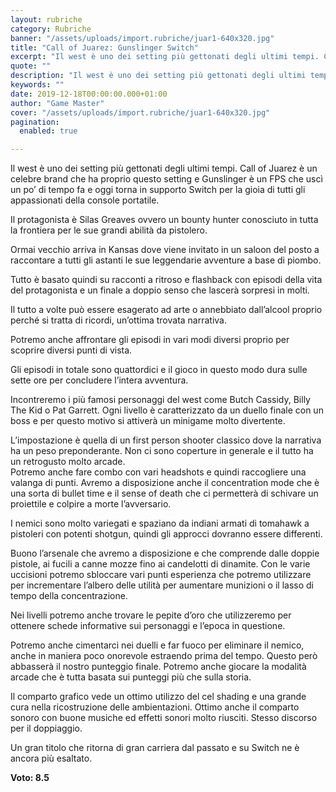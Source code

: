 ```yaml
---
layout: rubriche
category: Rubriche
banner: "/assets/uploads/import.rubriche/juar1-640x320.jpg"
title: "Call of Juarez: Gunslinger Switch"
excerpt: "Il west è uno dei setting più gettonati degli ultimi tempi. Call of Juarez è un celebre brand che ha proprio questo setting e Gunslinger è un FPS che uscì un po’ di tempo fa e oggi torna in supporto Switch per la gioia di tutti gli appassionati della console portatile. Il protagonista è Silas [&hellip"
quote: ""
description: "Il west è uno dei setting più gettonati degli ultimi tempi. Call of Juarez è un celebre brand che ha proprio questo setting e Gunslinger è un FPS che uscì un po’ di tempo fa e oggi torna in supporto Switch per la gioia di tutti gli appassionati della console portatile. Il protagonista è Silas [&hellip"
keywords: ""
date: 2019-12-18T00:00:00.000+01:00
author: "Game Master"
cover: "/assets/uploads/import.rubriche/juar1-640x320.jpg"
pagination:
  enabled: true

---
```


  
Il west è uno dei setting più gettonati degli ultimi tempi. Call of Juarez è un celebre brand che ha proprio questo setting e Gunslinger è un FPS che uscì un po’ di tempo fa e oggi torna in supporto Switch per la gioia di tutti gli appassionati della console portatile.

Il protagonista è Silas Greaves ovvero un bounty hunter conosciuto in tutta la frontiera per le sue grandi abilità da pistolero.

Ormai vecchio arriva in Kansas dove viene invitato in un saloon del posto a raccontare a tutti gli astanti le sue leggendarie avventure a base di piombo.

Tutto è basato quindi su racconti a ritroso e flashback con episodi della vita del protagonista e un finale a doppio senso che lascerà sorpresi in molti.

Il tutto a volte può essere esagerato ad arte o annebbiato dall’alcool proprio perché si tratta di ricordi, un’ottima trovata narrativa.

Potremo anche affrontare gli episodi in vari modi diversi proprio per scoprire diversi punti di vista.

Gli episodi in totale sono quattordici e il gioco in questo modo dura sulle sette ore per concludere l’intera avventura.

Incontreremo i più famosi personaggi del west come Butch Cassidy, Billy The Kid o Pat Garrett. Ogni livello è caratterizzato da un duello finale con un boss e per questo motivo si attiverà un minigame molto divertente.

L’impostazione è quella di un first person shooter classico dove la narrativa ha un peso preponderante. Non ci sono coperture in generale e il tutto ha un retrogusto molto arcade.  
Potremo anche fare combo con vari headshots e quindi raccogliere una valanga di punti. Avremo a disposizione anche il concentration mode che è una sorta di bullet time e il sense of death che ci permetterà di schivare un proiettile e colpire a morte l’avversario.

I nemici sono molto variegati e spaziano da indiani armati di tomahawk a pistoleri con potenti shotgun, quindi gli approcci dovranno essere differenti.

Buono l’arsenale che avremo a disposizione e che comprende dalle doppie pistole, ai fucili a canne mozze fino ai candelotti di dinamite. Con le varie uccisioni potremo sbloccare vari punti esperienza che potremo utilizzare per incrementare l’albero delle utilità per aumentare munizioni o il lasso di tempo della concentrazione.

Nei livelli potremo anche trovare le pepite d’oro che utilizzeremo per ottenere schede informative sui personaggi e l’epoca in questione.

Potremo anche cimentarci nei duelli e far fuoco per eliminare il nemico, anche in maniera poco onorevole estraendo prima del tempo. Questo però abbasserà il nostro punteggio finale. Potremo anche giocare la modalità arcade che è tutta basata sui punteggi più che sulla storia.

Il comparto grafico vede un ottimo utilizzo del cel shading e una grande cura nella ricostruzione delle ambientazioni. Ottimo anche il comparto sonoro con buone musiche ed effetti sonori molto riusciti. Stesso discorso per il doppiaggio.

Un gran titolo che ritorna di gran carriera dal passato e su Switch ne è ancora più esaltato.

**Voto: 8.5**